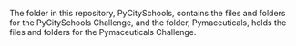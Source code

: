 The folder in this repository, PyCitySchools, contains the files and folders for the PyCitySchools Challenge, and the folder, Pymaceuticals, holds the files and folders for the Pymaceuticals Challenge.
